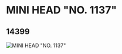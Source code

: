 # MINI HEAD "NO. 1137"
## 14399
![MINI HEAD "NO. 1137"](https://lc-www-live-s.legocdn.com/media/bricks/5/2/6038754.jpg)